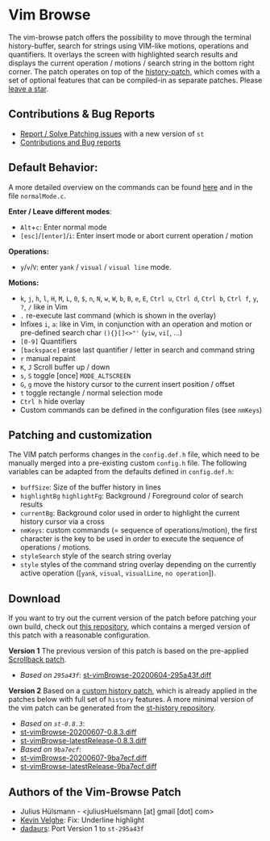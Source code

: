 Vim Browse
==========
The vim-browse patch offers the possibility to move through the terminal history-buffer, search for strings using VIM-like motions, operations and quantifiers. It overlays the screen with highlighted search results and displays the current operation / motions / search string in the bottom right corner. The patch operates on top of the [history-patch](https://github.com/juliusHuelsmann/st-history-vim), which comes with a set of optional features that can be compiled-in as separate patches. Please [leave a star](https://github.com/juliusHuelsmann/st-focus).

Contributions & Bug Reports
---------------------------
* [Report / Solve Patching issues](https://github.com/juliusHuelsmann/st) with a new version of `st`
* [Contributions and Bug reports](https://github.com/juliusHuelsmann/st-focus)


Default Behavior:
-----------------
A more detailed overview on the commands can be found [here](https://github.com/juliusHuelsmann/st-history-vim/wiki/Vim-browse-manual) and in the file `normalMode.c`.

**Enter / Leave different modes**:

- `Alt`+`c`: Enter normal mode
- `[esc]`/`[enter]`/`i`: Enter insert mode or abort current operation / motion

**Operations:**

- `y`/`v`/`V`: enter `yank` / `visual` / `visual line` mode.

**Motions:**

- `k`, `j`, `h`, `l`, `H`, `M`, `L`, `0`, `$`, `n`, `N`, `w`, `W`, `b`, `B`, `e`, `E`, `Ctrl u`,
  `Ctrl d`, `Ctrl b`, `Ctrl f`, `y`, `?`, `/` like in Vim
- `.` re-execute last command (which is shown in the overlay)
- Infixes `i`, `a`: like in Vim, in conjunction with an operation and motion or pre-defined search char `(){}[]<>"'` (`yiw`, `vi[`, ...)
- `[0-9]` Quantifiers
- `[backspace]` erase last quantifier / letter in search and command string
- `r` manual repaint
- `K`, `J` Scroll buffer up / down
- `s`, `S` toggle [once] `MODE_ALTSCREEN`
- `G`, `g` move the history cursor to the current insert position / offset
- `t` toggle rectangle / normal selection mode
- `Ctrl h` hide overlay
- Custom commands can be defined in the configuration files (see `nmKeys`)

Patching and customization
--------------------------
The VIM patch performs changes in the `config.def.h` file, which need to be manually merged into a pre-existing custom `config.h` file. The following variables can be adapted from the defaults defined in `config.def.h`:
- `buffSize`: Size of the buffer history in lines
- `highlightBg` `highlightFg`: Background / Foreground color of search results
- `currentBg`: Background color used in order to highlight the current history cursor via a cross
- `nmKeys`: custom commands (= sequence of operations/motion), the first character is the key to be used in order to execute the sequence of operations / motions.
- `styleSearch` style of the search string overlay
- `style` styles of the command string overlay depending on the currently active operation ([`yank`, `visual`, `visualLine`, `no operation`]).

Download
--------
If you want to try out the current version of the patch before patching your own build, check out [this repository](https://github.com/juliusHuelsmann/st), which contains a merged version of this patch with a reasonable configuration.

**Version 1**
The previous version of this patch is based on the pre-applied [Scrollback patch](https://st.suckless.org/patches/scrollback/).
- *Based on `295a43f`*: [st-vimBrowse-20200604-295a43f.diff](st-vimBrowse-20200604-295a43f.diff)

**Version 2**
Based on a [custom history patch](https://github.com/juliusHuelsmann/st-history-vim), which is already applied in the patches below with full set of `history` features.  A more minimal version of the vim patch can be generated from the [st-history repository](https://github.com/juliusHuelsmann/st-history-vim).
- *Based on `st-0.8.3`*:
- [st-vimBrowse-20200607-0.8.3.diff](st-vimBrowse-20200607-0.8.3.diff)
- [st-vimBrowse-latestRelease-0.8.3.diff](https://github.com/juliusHuelsmann/st/releases/download/vim2_1/st-meta-vim-full-20200607-43a395a.diff)
- *Based on `9ba7ecf`*:
- [st-vimBrowse-20200607-9ba7ecf.diff](st-vimBrowse-20200607-9ba7ecf.diff)
- [st-vimBrowse-latestRelease-9ba7ecf.diff](https://github.com/juliusHuelsmann/st/releases/download/vim2_1/st-meta-vim-full-20200607-9ba7ecf.diff)

Authors of the Vim-Browse Patch
--------------------------------
* Julius Hülsmann - <juliusHuelsmann [at] gmail [dot] com>
* [Kevin Velghe](https://github.com/paretje): Fix: Underline highlight
* [dadaurs](mailto:david.wiedemann@outlook.com): Port Version 1 to `st-295a43f`

